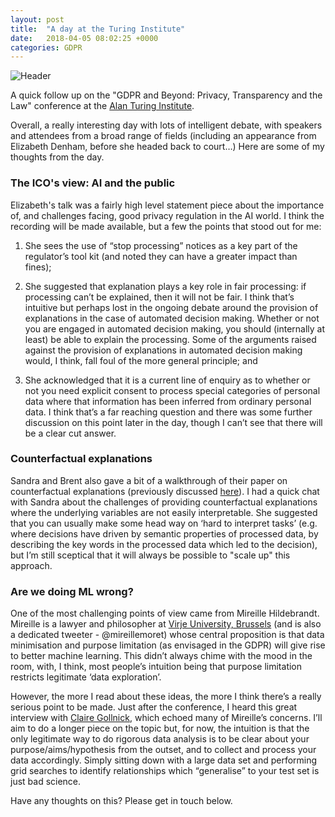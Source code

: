 ```yaml
---
layout: post
title:  "A day at the Turing Institute"
date:   2018-04-05 08:02:25 +0000
categories: GDPR
---
```


![Header](https://richardbatstone.github.io/images/DD_003.PNG)

A quick follow up on the "GDPR and Beyond: Privacy, Transparency and the Law" conference at the [Alan Turing Institute](https://www.turing.ac.uk/).

Overall, a really interesting day with lots of intelligent debate, with speakers and attendees from a broad range of fields (including an appearance from Elizabeth Denham, before she headed back to court…) Here are some of my thoughts from the day.

### The ICO's view: AI and the public

Elizabeth's talk was a fairly high level statement piece about the importance of, and challenges facing, good privacy regulation in the AI world. I think the recording will be made available, but a few the points that stood out for me:

1. She sees the use of “stop processing” notices as a key part of the regulator’s tool kit (and noted they can have a greater impact than fines);

2. She suggested that explanation plays a key role in fair processing: if processing can’t be explained, then it will not be fair. I think that’s intuitive but perhaps lost in the ongoing debate around the provision of explanations in the case of automated decision making. Whether or not you are engaged in automated decision making, you should (internally at least) be able to explain the processing. Some of the arguments raised against the provision of explanations in automated decision making would, I think, fall foul of the more general principle; and

3. She acknowledged that it is a current line of enquiry as to whether or not you need explicit consent to process special categories of personal data where that information has been inferred from ordinary personal data. I think that’s a far reaching question and there was some further discussion on this point later in the day, though I can’t see that there will be a clear cut answer. 

### Counterfactual explanations

Sandra and Brent also gave a bit of a walkthrough of their paper on counterfactual explanations (previously discussed [here](https://richardbatstone.github.io/gdpr/2018/03/17/brushinguponexplanations.html)). I had a quick chat with Sandra about the challenges of providing counterfactual explanations where the underlying variables are not easily interpretable. She suggested that you can usually make some head way on ‘hard to interpret tasks’ (e.g. where decisions have driven by semantic properties of processed data, by describing the key words in the processed data which led to the decision), but I’m still sceptical that it will always be possible to "scale up" this approach.

### Are we doing ML wrong?

One of the most challenging points of view came from Mireille Hildebrandt. Mireille is a lawyer and philosopher at [Virje University, Brussels](https://www.vub.ac.be/LSTS/members/hildebrandt/) (and is also a dedicated tweeter - @mireillemoret) whose central proposition is that data minimisation and purpose limitation (as envisaged in the GDPR) will give rise to better machine learning. This didn’t always chime with the mood in the room, with, I think, most people’s intuition being that purpose limitation restricts legitimate ‘data exploration’. 

However, the more I read about these ideas, the more I think there’s a really serious point to be made. Just after the conference, I heard this great interview with [Claire Gollnick](https://twimlai.com/twiml-talk-121-reproducibility-philosophy-data-clare-gollnick/), which echoed many of Mireille’s concerns. I’ll aim to do a longer piece on the topic but, for now, the intuition is that the only legitimate way to do rigorous data analysis is to be clear about your purpose/aims/hypothesis from the outset, and to collect and process your data accordingly. Simply sitting down with a large data set and performing grid searches to identify relationships which “generalise” to your test set is just bad science.

Have any thoughts on this? Please get in touch below.
